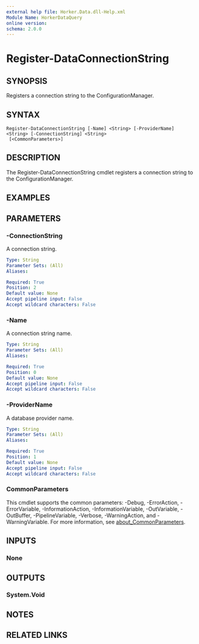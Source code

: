 ```yaml
---
external help file: Horker.Data.dll-Help.xml
Module Name: HorkerDataQuery
online version:
schema: 2.0.0
---
```


# Register-DataConnectionString

## SYNOPSIS

Registers a connection string to the ConfigurationManager.

## SYNTAX

```
Register-DataConnectionString [-Name] <String> [-ProviderName] <String> [-ConnectionString] <String>
 [<CommonParameters>]
```

## DESCRIPTION

The Register-DataConnectionString cmdlet registers a connection string to the ConfigurationManager.

## EXAMPLES

## PARAMETERS

### -ConnectionString

A connection string.

```yaml
Type: String
Parameter Sets: (All)
Aliases:

Required: True
Position: 2
Default value: None
Accept pipeline input: False
Accept wildcard characters: False
```

### -Name

A connection string name.

```yaml
Type: String
Parameter Sets: (All)
Aliases:

Required: True
Position: 0
Default value: None
Accept pipeline input: False
Accept wildcard characters: False
```

### -ProviderName

A database provider name.

```yaml
Type: String
Parameter Sets: (All)
Aliases:

Required: True
Position: 1
Default value: None
Accept pipeline input: False
Accept wildcard characters: False
```

### CommonParameters
This cmdlet supports the common parameters: -Debug, -ErrorAction, -ErrorVariable, -InformationAction, -InformationVariable, -OutVariable, -OutBuffer, -PipelineVariable, -Verbose, -WarningAction, and -WarningVariable. For more information, see [about_CommonParameters](http://go.microsoft.com/fwlink/?LinkID=113216).

## INPUTS

### None

## OUTPUTS

### System.Void

## NOTES

## RELATED LINKS
